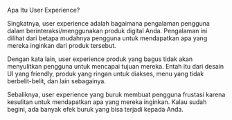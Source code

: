 Apa Itu User Experience?

Singkatnya, user experience adalah bagaimana pengalaman pengguna dalam berinteraksi/menggunakan produk digital Anda. Pengalaman ini dilihat dari betapa mudahnya pengguna untuk mendapatkan apa yang mereka inginkan dari produk tersebut.

Dengan kata lain, user experience produk yang bagus tidak akan menyulitkan pengguna untuk mencapai tujuan mereka. Entah itu dari desain UI yang friendly, produk yang ringan untuk diakses, menu yang tidak berbelit-belit, dan lain sebagainya. 

Sebaliknya, user experience yang buruk membuat pengguna frustasi karena kesulitan untuk mendapatkan apa yang mereka inginkan. Kalau sudah begini, ada banyak efek buruk yang bisa terjadi kepada Anda.